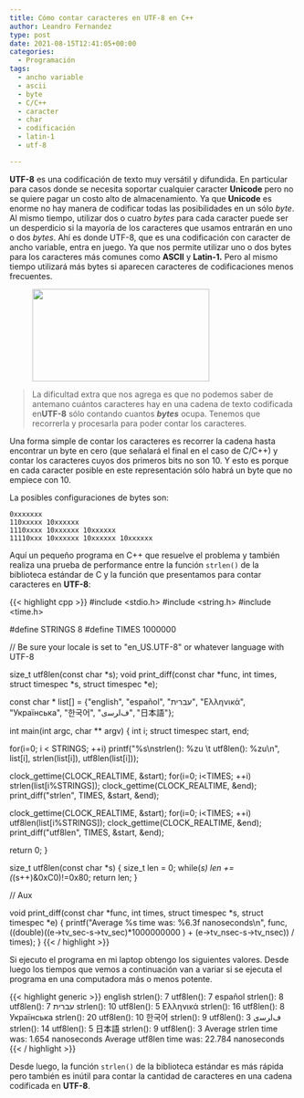 ```yaml
---
title: Cómo contar caracteres en UTF-8 en C++
author: Leandro Fernandez
type: post
date: 2021-08-15T12:41:05+00:00
categories:
  - Programación
tags:
  - ancho variable
  - ascii
  - byte
  - C/C++
  - caracter
  - char
  - codificación
  - latin-1
  - utf-8

---
```

**UTF-8** es una codificación de texto muy versátil y difundida. En particular para casos donde se necesita soportar cualquier caracter **Unicode** pero no se quiere pagar un costo alto de almacenamiento. Ya que **Unicode** es enorme no hay manera de codificar todas las posibilidades en un sólo _byte_. Al mismo tiempo, utilizar dos o cuatro _bytes_ para cada caracter puede ser un desperdicio si la mayoría de los caracteres que usamos entrarán en uno o dos _bytes_. Ahí es donde UTF-8, que es una codificación con caracter de ancho variable, entra en juego. Ya que nos permite utilizar uno o dos bytes para los caracteres más comunes como **ASCII** y **Latin-1.** Pero al mismo tiempo utilizará más bytes si aparecen caracteres de codificaciones menos frecuentes.

  <figure class="wp-block-media-text__media"><img loading="lazy" width="310" height="162" src="https://blog.drk.com.ar/wp-content/uploads/2021/08/utf8-cpp.png" alt="" class="wp-image-2778 size-full" srcset="https://blog.drk.com.ar/wp-content/uploads/2021/08/utf8-cpp.png 310w, https://blog.drk.com.ar/wp-content/uploads/2021/08/utf8-cpp-300x157.png 300w" sizes="(max-width: 310px) 100vw, 310px" /></figure>
  
> La dificultad extra que nos agrega es que no podemos saber de antemano cuántos caracteres hay en una cadena de texto codificada en**UTF-8** sólo contando cuantos ***bytes*** ocupa. Tenemos que recorrerla y procesarla para poder contar los caracteres.

<!--more-->

Una forma simple de contar los caracteres es recorrer la cadena hasta encontrar un byte en cero (que señalará el final en el caso de C/C++) y contar los caracteres cuyos dos primeros bits no son 10. Y esto es porque en cada caracter posible en este representación sólo habrá un byte que no empiece con 10.

La posibles configuraciones de bytes son:  
```
0xxxxxxx
110xxxxx 10xxxxxx
1110xxxx 10xxxxxx 10xxxxxx
11110xxx 10xxxxxx 10xxxxxx 10xxxxxx
```

Aquí un pequeño programa en C++ que resuelve el problema y también realiza una prueba de performance entre la función `strlen()` de la biblioteca estándar de C y la función que presentamos para contar caracteres en **UTF-8**:

{{< highlight cpp >}}
#include &lt;stdio.h>
#include &lt;string.h>
#include &lt;time.h>
 
#define STRINGS 8
#define TIMES 1000000
 
// Be sure your locale is set to "en_US.UTF-8" or whatever language with UTF-8
 
size_t utf8len(const char *s);
void print_diff(const char *func, int times, struct timespec *s, struct timespec *e);
 
const char * list[] = {"english", "español", "עברית", "Ελληνικά", "Українська", "한국어", "ﻑﺍﺮﺳی", "日本語"};
 
int main(int argc, char ** argv)
{
  int i;
  struct timespec start, end;
 
  for(i=0; i &lt; STRINGS; ++i)
    printf("%s\nstrlen(): %zu \t utf8len(): %zu\n", list[i], strlen(list[i]), utf8len(list[i]));
 
 
  clock_gettime(CLOCK_REALTIME, &start);
  for(i=0; i&lt;TIMES; ++i)
    strlen(list[i%STRINGS]);
  clock_gettime(CLOCK_REALTIME, &end);
  print_diff("strlen", TIMES, &start, &end);
 
  clock_gettime(CLOCK_REALTIME, &start);
  for(i=0; i&lt;TIMES; ++i)
    utf8len(list[i%STRINGS]);
  clock_gettime(CLOCK_REALTIME, &end);
  print_diff("utf8len", TIMES, &start, &end);
 
  return 0;
}
 
 
size_t utf8len(const char *s)
{
  size_t len = 0;
  while(*s)
    len += (*(s++)&0xC0)!=0x80;
  return len;
}
 
// Aux
 
void print_diff(const char *func, int times, struct timespec *s, struct timespec *e)
{
  printf("Average %s time was: %6.3f nanoseconds\n", func, ((double)((e->tv_sec-s->tv_sec)*1000000000 ) + (e->tv_nsec-s->tv_nsec)) / times);
}
{{< / highlight >}}

Si ejecuto el programa en mi laptop obtengo los siguientes valores. Desde luego los tiempos que vemos a continuación van a variar si se ejecuta el programa en una computadora más o menos potente.

{{< highlight generic >}}
english
strlen(): 7      utf8len(): 7
español
strlen(): 8      utf8len(): 7
עברית
strlen(): 10     utf8len(): 5
Ελληνικά
strlen(): 16     utf8len(): 8
Українська
strlen(): 20     utf8len(): 10
한국어
strlen(): 9      utf8len(): 3
ﻑﺍﺮﺳی
strlen(): 14     utf8len(): 5
日本語
strlen(): 9      utf8len(): 3
Average strlen time was:  1.654 nanoseconds
Average utf8len time was: 22.784 nanoseconds
{{< / highlight >}}

Desde luego, la función `strlen()` de la biblioteca estándar es más rápida pero también es inútil para contar la cantidad de caracteres en una cadena codificada en **UTF-8**.